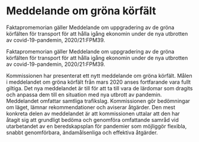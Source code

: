 # Meddelande om gröna körfält

Faktapromemorian gäller Meddelande om uppgradering av de gröna körfälten för transport för att hålla igång ekonomin under de nya utbrotten av covid-19-pandemin, 2020/21:FPM39.

Faktapromemorian gäller Meddelande om uppgradering av de gröna körfälten för transport för att hålla igång ekonomin under de nya utbrotten av covid-19-pandemin, 2020/21:FPM39.

Kommissionen har presenterat ett nytt meddelande om gröna körfält. Målen i meddelandet om gröna körfält från mars 2020 anses fortfarande vara fullt giltiga. Det nya meddelandet är till för att ta till vara de lärdomar som dragits och anpassa dem till en situation med nya utbrott av pandemin. Meddelandet omfattar samtliga trafikslag. Kommissionen gör bedömningar om läget, lämnar rekommendationer och aviserar åtgärder. Den mest konkreta delen av meddelandet är att kommissionen uttalar att den har åtagit sig att grundligt bedöma och genomföra omfattande samråd vid utarbetandet av en beredskapsplan för pandemier som möjliggör flexibla, snabbt genomförbara, ändamålsenliga och effektiva åtgärder.

